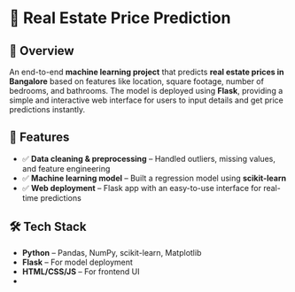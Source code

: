# 🏡 Real Estate Price Prediction  

## 📌 Overview  
An end-to-end **machine learning project** that predicts **real estate prices in Bangalore** based on features like location, square footage, number of bedrooms, and bathrooms. The model is deployed using **Flask**, providing a simple and interactive web interface for users to input details and get price predictions instantly.  

## 🚀 Features  
- ✅ **Data cleaning & preprocessing** – Handled outliers, missing values, and feature engineering  
- ✅ **Machine learning model** – Built a regression model using **scikit-learn**  
- ✅ **Web deployment** – Flask app with an easy-to-use interface for real-time predictions  

## 🛠️ Tech Stack  
- **Python** – Pandas, NumPy, scikit-learn, Matplotlib  
- **Flask** – For model deployment  
- **HTML/CSS/JS** – For frontend UI
- 
